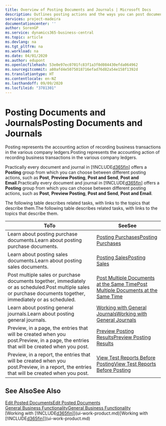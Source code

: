 ```yaml
---
title: Overview of Posting Documents and Journals | Microsoft Docs
description: Outlines posting actions and the ways you can post documents and journals.
services: project-madeira
documentationcenter: ''
author: SorenGP
ms.service: dynamics365-business-central
ms.topic: article
ms.devlang: na
ms.tgt_pltfrm: na
ms.workload: na
ms.date: 04/01/2020
ms.author: edupont
ms.openlocfilehash: 53e0e97ec0701fc83f1a3f0d084430efda064962
ms.sourcegitcommit: a80afd4e5075018716efad76d82a54e158f1392d
ms.translationtype: HT
ms.contentlocale: en-NZ
ms.lasthandoff: 09/09/2020
ms.locfileid: "3781301"
---
```

# <a name="posting-documents-and-journals"></a><span data-ttu-id="a20f4-103">Posting Documents and Journals</span><span class="sxs-lookup"><span data-stu-id="a20f4-103">Posting Documents and Journals</span></span>
<span data-ttu-id="a20f4-104">Posting represents the accounting action of recording business transactions in the various company ledgers.</span><span class="sxs-lookup"><span data-stu-id="a20f4-104">Posting represents the accounting action of recording business transactions in the various company ledgers.</span></span>

<span data-ttu-id="a20f4-105">Practically every document and journal in [!INCLUDE[d365fin](includes/d365fin_md.md)] offers a **Posting** group from which you can choose between different posting actions, such as **Post**, **Preview Posting**, **Post and Send**, **Post and Email**.</span><span class="sxs-lookup"><span data-stu-id="a20f4-105">Practically every document and journal in [!INCLUDE[d365fin](includes/d365fin_md.md)] offers a **Posting** group from which you can choose between different posting actions, such as **Post**, **Preview Posting**, **Post and Send**, **Post and Email**.</span></span>

<span data-ttu-id="a20f4-106">The following table describes related tasks, with links to the topics that describe them.</span><span class="sxs-lookup"><span data-stu-id="a20f4-106">The following table describes related tasks, with links to the topics that describe them.</span></span>

| <span data-ttu-id="a20f4-107">To</span><span class="sxs-lookup"><span data-stu-id="a20f4-107">To</span></span> | <span data-ttu-id="a20f4-108">See</span><span class="sxs-lookup"><span data-stu-id="a20f4-108">See</span></span> |
| --- | --- |
| <span data-ttu-id="a20f4-109">Learn about posting purchase documents.</span><span class="sxs-lookup"><span data-stu-id="a20f4-109">Learn about posting purchase documents.</span></span> |[<span data-ttu-id="a20f4-110">Posting Purchases</span><span class="sxs-lookup"><span data-stu-id="a20f4-110">Posting Purchases</span></span>](ui-post-purchases.md) |
| <span data-ttu-id="a20f4-111">Learn about posting sales documents.</span><span class="sxs-lookup"><span data-stu-id="a20f4-111">Learn about posting sales documents.</span></span> |[<span data-ttu-id="a20f4-112">Posting Sales</span><span class="sxs-lookup"><span data-stu-id="a20f4-112">Posting Sales</span></span>](ui-post-sales.md) |
| <span data-ttu-id="a20f4-113">Post multiple sales or purchase documents together, immediately or as scheduled.</span><span class="sxs-lookup"><span data-stu-id="a20f4-113">Post multiple sales or purchase documents together, immediately or as scheduled.</span></span>|[<span data-ttu-id="a20f4-114">Post Multiple Documents at the Same Time</span><span class="sxs-lookup"><span data-stu-id="a20f4-114">Post Multiple Documents at the Same Time</span></span>](ui-batch-posting.md)|
| <span data-ttu-id="a20f4-115">Learn about posting general journals.</span><span class="sxs-lookup"><span data-stu-id="a20f4-115">Learn about posting general journals.</span></span> |[<span data-ttu-id="a20f4-116">Working with General Journals</span><span class="sxs-lookup"><span data-stu-id="a20f4-116">Working with General Journals</span></span>](ui-work-general-journals.md) |
| <span data-ttu-id="a20f4-117">Preview, in a page, the entries that will be created when you post.</span><span class="sxs-lookup"><span data-stu-id="a20f4-117">Preview, in a page, the entries that will be created when you post.</span></span> |[<span data-ttu-id="a20f4-118">Preview Posting Results</span><span class="sxs-lookup"><span data-stu-id="a20f4-118">Preview Posting Results</span></span>](ui-how-preview-post-results.md) |
| <span data-ttu-id="a20f4-119">Preview, in a report, the entries that will be created when you post.</span><span class="sxs-lookup"><span data-stu-id="a20f4-119">Preview, in a report, the entries that will be created when you post.</span></span> |[<span data-ttu-id="a20f4-120">View Test Reports Before Posting</span><span class="sxs-lookup"><span data-stu-id="a20f4-120">View Test Reports Before Posting</span></span>](ui-how-view-test-reports-posting.md) |

## <a name="see-also"></a><span data-ttu-id="a20f4-121">See Also</span><span class="sxs-lookup"><span data-stu-id="a20f4-121">See Also</span></span>
[<span data-ttu-id="a20f4-122">Edit Posted Documents</span><span class="sxs-lookup"><span data-stu-id="a20f4-122">Edit Posted Documents</span></span>](across-edit-posted-document.md)  
[<span data-ttu-id="a20f4-123">General Business Functionality</span><span class="sxs-lookup"><span data-stu-id="a20f4-123">General Business Functionality</span></span>](ui-across-business-areas.md)  
<span data-ttu-id="a20f4-124">[Working with [!INCLUDE[d365fin](includes/d365fin_md.md)]](ui-work-product.md)</span><span class="sxs-lookup"><span data-stu-id="a20f4-124">[Working with [!INCLUDE[d365fin](includes/d365fin_md.md)]](ui-work-product.md)</span></span>
